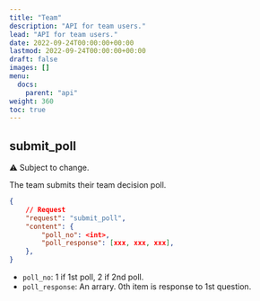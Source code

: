 ```yaml
---
title: "Team"
description: "API for team users."
lead: "API for team users."
date: 2022-09-24T00:00:00+00:00
lastmod: 2022-09-24T00:00:00+00:00
draft: false
images: []
menu:
  docs:
    parent: "api"
weight: 360
toc: true
---
```


## submit_poll

:warning: Subject to change.

The team submits their team decision poll.

```json
{
    // Request
    "request": "submit_poll",
    "content": {
        "poll_no": <int>,
        "poll_response": [xxx, xxx, xxx],
    },
}
```

- `poll_no`: 1 if 1st poll, 2 if 2nd poll.
- `poll_response`: An arrary. 0th item is response to 1st question.

